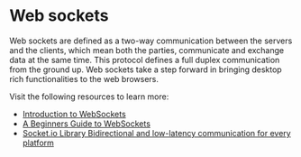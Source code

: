 # Web sockets

Web sockets are defined as a two-way communication between the servers and the clients, which mean both the parties, communicate and exchange data at the same time. This protocol defines a full duplex communication from the ground up. Web sockets take a step forward in bringing desktop rich functionalities to the web browsers.

Visit the following resources to learn more:

- [Introduction to WebSockets](https://www.tutorialspoint.com/websockets/index.htm)
- [A Beginners Guide to WebSockets](https://www.youtube.com/watch?v=8ARodQ4Wlf4)
- [Socket.io Library Bidirectional and low-latency communication for every platform](https://socket.io/)
